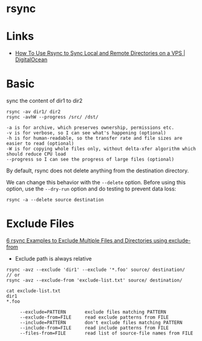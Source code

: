 # rsync

# Links

* [How To Use Rsync to Sync Local and Remote Directories on a VPS | DigitalOcean](https://www.digitalocean.com/community/tutorials/how-to-use-rsync-to-sync-local-and-remote-directories-on-a-vps)

# Basic

sync the content of dir1 to dir2

```
rsync -av dir1/ dir2
rsync -avhW --progress /src/ /dst/
```

```
-a is for archive, which preserves ownership, permissions etc.
-v is for verbose, so I can see what's happening (optional)
-h is for human-readable, so the transfer rate and file sizes are easier to read (optional)
-W is for copying whole files only, without delta-xfer algorithm which should reduce CPU load
--progress so I can see the progress of large files (optional)
```

By default, rsync does not delete anything from the destination directory.

We can change this behavior with the `--delete` option. Before using this
option, use the `--dry-run` option and do testing to prevent data loss:

```
rsync -a --delete source destination
```

# Exclude Files

[6 rsync Examples to Exclude Multiple Files and Directories using exclude-from](https://www.thegeekstuff.com/2011/01/rsync-exclude-files-and-folders/?utm_source=feedburner)

* Exclude path is always relative

```
rsync -avz --exclude 'dir1' --exclude '*.foo' source/ destination/
// or
rsync -avz --exclude-from 'exclude-list.txt' source/ destination/

cat exclude-list.txt
dir1
*.foo

     --exclude=PATTERN       exclude files matching PATTERN
     --exclude-from=FILE     read exclude patterns from FILE
     --include=PATTERN       don't exclude files matching PATTERN
     --include-from=FILE     read include patterns from FILE
     --files-from=FILE       read list of source-file names from FILE
```



